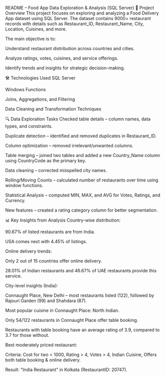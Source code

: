 README – Food App Data Exploration & Analysis (SQL Server)
📌 Project Overview
This project focuses on exploring and analyzing a Food Delivery App dataset using SQL Server.
The dataset contains 9000+ restaurant records with details such as Restaurant_ID, Restaurant_Name, City, Location, Cuisines, and more.

The main objective is to:

Understand restaurant distribution across countries and cities.

Analyze ratings, votes, cuisines, and service offerings.

Identify trends and insights for strategic decision-making.

🛠 Technologies Used
SQL Server

Windows Functions

Joins, Aggregations, and Filtering

Data Cleaning and Transformation Techniques

🔍 Data Exploration Tasks
Checked table details – column names, data types, and constraints.

Duplicate detection – identified and removed duplicates in Restaurant_ID.

Column optimization – removed irrelevant/unwanted columns.

Table merging – joined two tables and added a new Country_Name column using CountryCode as the primary key.

Data cleaning – corrected misspelled city names.

Rolling/Moving Counts – calculated number of restaurants over time using window functions.

Statistical Analysis – computed MIN, MAX, and AVG for Votes, Ratings, and Currency.

New features – created a rating category column for better segmentation.

📊 Key Insights from Analysis
Country-wise distribution:

90.67% of listed restaurants are from India.

USA comes next with 4.45% of listings.

Online delivery trends:

Only 2 out of 15 countries offer online delivery.

28.01% of Indian restaurants and 46.67% of UAE restaurants provide this service.

City-level insights (India):

Connaught Place, New Delhi – most restaurants listed (122), followed by Rajouri Garden (99) and Shahdara (87).

Most popular cuisine in Connaught Place: North Indian.

Only 54/122 restaurants in Connaught Place offer table booking.

Restaurants with table booking have an average rating of 3.9, compared to 3.7 for those without.

Best moderately priced restaurant:

Criteria: Cost for two < 1000, Rating > 4, Votes > 4, Indian Cuisine, Offers both table booking & online delivery.

Result: "India Restaurant" in Kolkata (RestaurantID: 20747).
